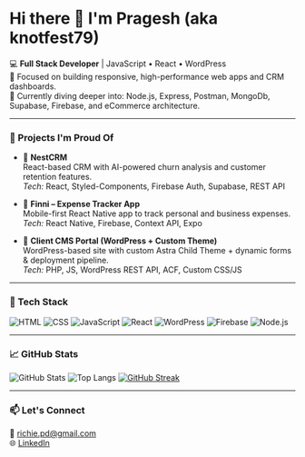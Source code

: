 # Hi there 👋 I'm Pragesh (aka knotfest79)

💻 **Full Stack Developer** | JavaScript • React • WordPress  
🎯 Focused on building responsive, high-performance web apps and CRM dashboards.  
🧠 Currently diving deeper into: Node.js, Express, Postman, MongoDb, Supabase, Firebase, and eCommerce architecture.

---

### 🚀 Projects I'm Proud Of

- 🔹 **NestCRM**  
  React-based CRM with AI-powered churn analysis and customer retention features.  
  _Tech:_ React, Styled-Components, Firebase Auth, Supabase, REST API  


- 🔹 **Finni – Expense Tracker App**  
  Mobile-first React Native app to track personal and business expenses.  
  _Tech:_ React Native, Firebase, Context API, Expo  
  

- 🔹 **Client CMS Portal (WordPress + Custom Theme)**  
  WordPress-based site with custom Astra Child Theme + dynamic forms & deployment pipeline.  
  _Tech:_ PHP, JS, WordPress REST API, ACF, Custom CSS/JS

---

### 🧰 Tech Stack

![HTML](https://img.shields.io/badge/-HTML5-E34F26?style=flat&logo=html5&logoColor=white)
![CSS](https://img.shields.io/badge/-CSS3-1572B6?style=flat&logo=css3)
![JavaScript](https://img.shields.io/badge/-JavaScript-black?style=flat&logo=javascript)
![React](https://img.shields.io/badge/-React-61DAFB?style=flat&logo=react)
![WordPress](https://img.shields.io/badge/-WordPress-21759B?style=flat&logo=wordpress)
![Firebase](https://img.shields.io/badge/-Firebase-FFCA28?style=flat&logo=firebase)
![Node.js](https://img.shields.io/badge/-Node.js-339933?style=flat&logo=nodedotjs)

---

### 📈 GitHub Stats

![GitHub Stats](https://github-readme-stats.vercel.app/api?username=knotfest79&show_icons=true&theme=react)
![Top Langs](https://github-readme-stats.vercel.app/api/top-langs/?username=knotfest79&layout=compact&theme=react)
[![GitHub Streak](https://streak-stats.demolab.com?user=knotfest79&theme=react)](https://git.io/streak-stats)

---

### 📫 Let's Connect

📧 richie.pd@gmail.com  
🌐 [LinkedIn](https://www.linkedin.com/in/pragesh-devbhandari-311762128/)  
